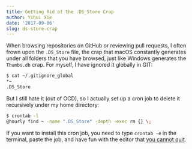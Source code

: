 ```yaml
---
title: Getting Rid of the .DS_Store Crap
author: Yihui Xie
date: '2017-09-06'
slug: ds-store-crap
---
```


When browsing repositories on GitHub or reviewing pull requests, I often frown upon the `.DS_Store` file, the crap that macOS constantly generates under all folders that you have browsed, just like Windows generates the `Thumbs.db` crap. For myself, I have ignored it globally in GIT:

```sh
$ cat ~/.gitignore_global 
*~
.DS_Store
```

But I still hate it (out of OCD), so I actually set up a cron job to delete it recursively under my home directory:

```sh
$ crontab -l
@hourly find ~ -name ".DS_Store" -depth -exec rm {} \;
```

If you want to install this cron job, you need to type `crontab -e` in the terminal, paste the job, and have fun with the editor that [you cannot quit](https://twitter.com/iamdevloper/status/435555976687923200).
